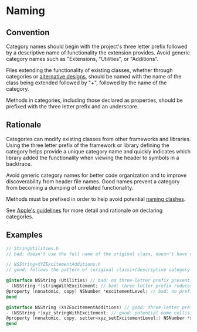 # Naming

## Convention

Category names should begin with the project's three letter prefix followed by a descriptive name of functionality the extension provides. Avoid generic category names such as "Extensions, "Utilities", or "Additions".

Files extending the functionality of existing classes, whether through categories or [alternative designs](AlternativeDesigns.md), should be named with the name of the class being extended followed by "+", followed by the name of the category.

Methods in categories, including those declared as properties, should be prefixed with the three letter prefix and an underscore.

## Rationale

Categories can modify existing classes from other frameworks and libraries. Using the three letter prefix of the framework or library defining the category helps provide a unique category name and quickly indicates which library added the functionality when viewing the header to symbols in a backtrace. 

Avoid generic category names for better code organization and to improve discoverability from header file names. Good names prevent a category from becoming a dumping of unrelated functionality.

Methods must be prefixed in order to help avoid potential [naming clashes](https://developer.apple.com/library/archive/documentation/Cocoa/Conceptual/ProgrammingWithObjectiveC/CustomizingExistingClasses/CustomizingExistingClasses.html#//apple_ref/doc/uid/TP40011210-CH6-SW4).

See [Apple's guidelines](https://developer.apple.com/library/archive/documentation/General/Conceptual/DevPedia-CocoaCore/Category.html#//apple_ref/doc/uid/TP40008195-CH5-SW2) for more detail and rationale on declaring categories.

## Examples

```Objective-C
// StringUtilities.h 
// bad: doesn't use the full name of the original class, doesn't have a "+", no three letter prefix, and an overly-generic category name.

// NSString+XYZExcitementAdditions.h 
// good: follows the pattern of (original class)+(descriptive category name with prefix).h

@interface NSString (Utilities) // bad: no three-letter prefix present, not a descriptive category name
- (NSString *)stringWithExcitement; // bad: three letter prefix reduces likelihood of name collision
@property (nonatomic, copy) NSNumber *excitementLevel; // bad: no prefix to property name
@end

@interface NSString (XYZExcitementAdditions) // good: three-letter prefix present, descriptive category name
- (NSString *)xyz_stringWithExcitement; // good: potential name collisions
@property (nonatomic, copy, setter=xyz_setExcitementLevel:) NSNumber *xyz_excitementLevel; // good: property name prefixed, setter name maintains prefix
@end

```
